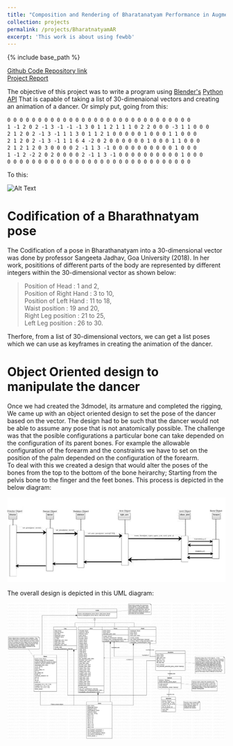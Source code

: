 ```yaml
---
title: "Composition and Rendering of Bharatanatyam Performance in Augmented Reality"
collection: projects
permalink: /projects/BharatnatyamAR
excerpt: 'This work is about using fewbb'
---
```


{% include base_path %}

[Github Code Repository link](https://github.com/SiddharthSaravanan/BharatanatyamAR)
<br />
[Project Report](https://www.researchgate.net/publication/351559537_Composition_and_Rendering_of_Bharatanatyam_Performance_in_Augmented_Reality)


The objective of this project was to write a program using [Blender's](https://www.blender.org/) [Python API](https://docs.blender.org/api/current/index.html) That is capable of taking a list of 30-dimenaional vectors and creating an animation of a dancer. Or simply put, going from this:
```
0 0 0 0 0 0 0 0 0 0 0 0 0 0 0 0 0 0 0 0 0 0 0 0 0 0 0 0 0 0
1 -1 2 0 2 -1 3 -1 -1 -1 3 0 1 1 2 1 1 1 0 2 2 0 0 0 -3 1 1 0 0 0
2 1 2 0 2 -1 3 -1 1 1 3 0 1 1 2 1 0 0 0 0 0 1 0 0 0 1 1 0 0 0
2 1 2 0 2 -1 3 -1 1 1 6 4 -2 0 2 0 0 0 0 0 0 1 0 0 0 1 1 0 0 0
2 1 2 1 2 0 3 0 0 0 0 2 -1 1 3 -1 0 0 0 0 0 0 0 0 0 0 1 0 0 0
1 -1 2 -2 2 0 2 0 0 0 0 2 -1 1 3 -1 0 0 0 0 0 0 0 0 0 0 1 0 0 0
0 0 0 0 0 0 0 0 0 0 0 0 0 0 0 0 0 0 0 0 0 0 0 0 0 0 0 0 0 0 
```

To this:

![Alt Text](https://media.giphy.com/media/mPgCNQh8b4qVl6EhKk/giphy.gif?cid=790b7611fc09703cd5ccb5306c7d03e060e8193d101e2c52&rid=giphy.gif&ct=g)


# Codification of a Bharathnatyam pose

The Codification of a pose in Bharathanatyam into a 30-dimensional vector was done by professor Sangeeta Jadhav, Goa University (2018). In her work, posititions of different parts of the body are represented by different integers within the 30-dimensional vector as shown below:


>Position of Head : 1 and 2,<br />
>Position of Right Hand : 3 to 10,<br />
>Position of Left Hand : 11 to 18,<br />
>Waist position : 19 and 20,<br />
>Right Leg position : 21 to 25,<br />
>Left Leg position : 26 to 30.<br />

Therfore, from a list of 30-dimensional vectors, we can get a list poses which we can use as keyframes in creating the animation of the dancer.

# Object Oriented design to manipulate the dancer

Once we had created the 3dmodel, its armature and completed the rigging, We came up with an object oriented design to set the pose of the dancer based on the vector. The design had to be such that the dancer would not be able to assume any pose that is not anatomically possible. The challenge was that the posible configurations a particular bone can take depended on the configuration of its parent bones. For example the allowable configuration of the forearm and the constraints we have to set on the position of the palm depended on the configuration of the forearm.<br />
To deal with this we created a design that would alter the poses of the bones from the top to the bottom of the bone heirarchy; Starting from the pelvis bone to the finger and the feet bones. This process is depicted in the below diagram:

![image](https://github.com/SiddharthSaravanan/SiddharthSaravanan.github.io/blob/master/images/Main.png)

The overall design is depicted in this UML diagram:

![image](https://github.com/SiddharthSaravanan/SiddharthSaravanan.github.io/blob/master/images/UML_diag_final.svg)




